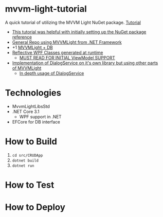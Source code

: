 # mvvm-light-tutorial
A quick tutorial of utilizing the MVVM Light NuGet package. [Tutorial](https://www.dotnetcurry.com/wpf/1037/mvvm-light-wpf-model-view-viewmodel)
* [This tutorial was helpful with initially setting up the NuGet package reference](http://www.spikie.be/post/2018/02/14/MigratingToMvvmLightStandard.html)
* [General Repo using MVVMLight from .NET Framework](https://github.com/vzsg/mvvmlight-database-example-wp8)
* +1 [MVVMLight + DB](https://www.c-sharpcorner.com/forums/connection-to-the-database-in-wpf-with-mvvm-design-pattern)
* [Reflective WPF Classes generated at runtime](https://blog.wedport.co.uk/2020/06/10/generating-c-net-classes-at-runtime/?utm_source=csharpdigest&utm_medium=email&utm_campaign=316)
    * [MUST READ FOR INITIAL ViewModel SUPPORT](https://github.com/cheungt6/public/tree/master/ReflectionEmitClassGeneration/ViewModel)
* [Implementation of DialogService on it's own library but using other parts of MVVMLight](https://github.com/FantasticFiasco/mvvm-dialogs-integrated-into-mvvm-light-toolkit)
    * [In depth usage of DialogService](https://www.codeproject.com/Articles/36745/Showing-Dialogs-When-Using-the-MVVM-Pattern-in-WPF)

# Technologies
* MvvmLightLibsStd
* .NET Core 3.1
    * WPF support in .NET
* EFCore for DB interface

# How to Build
1. `cd src/CRUDApp`
1. `dotnet build`
1. `dotnet run`

# How to Test

# How to Deploy